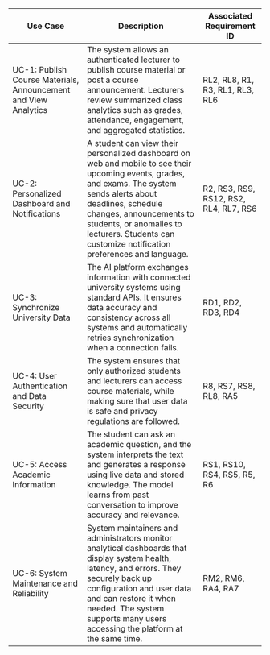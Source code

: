 | Use Case | Description | Associated Requirement ID |
|----------|-------------|---------------------------|
| UC-1: Publish Course Materials, Announcement and View Analytics | The system allows an authenticated lecturer to publish course material or post a course announcement. Lecturers review summarized class analytics such as grades, attendance, engagement, and aggregated statistics. | RL2, RL8, R1, R3, RL1, RL3, RL6 |
| UC-2: Personalized Dashboard and Notifications | A student can view their personalized dashboard on web and mobile to see their upcoming events, grades, and exams. The system sends alerts about deadlines, schedule changes, announcements to students, or anomalies to lecturers. Students can customize notification preferences and language. | R2, RS3, RS9, RS12, RS2, RL4, RL7, RS6 |
| UC-3: Synchronize University Data | The AI platform exchanges information with connected university systems using standard APIs. It ensures data accuracy and consistency across all systems and automatically retries synchronization when a connection fails. | RD1, RD2, RD3, RD4 |
| UC-4: User Authentication and Data Security | The system ensures that only authorized students and lecturers can access course materials, while making sure that user data is safe and privacy regulations are followed. | R8, RS7, RS8, RL8, RA5 |
| UC-5: Access Academic Information | The student can ask an academic question, and the system interprets the text and generates a response using live data and stored knowledge. The model learns from past conversation to improve accuracy and relevance. | RS1, RS10, RS4, RS5, R5, R6 |
| UC-6: System Maintenance and Reliability | System maintainers and administrators monitor analytical dashboards that display system health, latency, and errors. They securely back up configuration and user data and can restore it when needed. The system supports many users accessing the platform at the same time. | RM2, RM6, RA4, RA7 |


